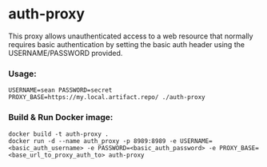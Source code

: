 # auth-proxy

This proxy allows unauthenticated access to a web resource that normally requires basic authentication by setting the basic auth header using the USERNAME/PASSWORD provided.

### Usage:
```
USERNAME=sean PASSWORD=secret PROXY_BASE=https://my.local.artifact.repo/ ./auth-proxy
```

### Build & Run Docker image:
```
docker build -t auth-proxy .
docker run -d --name auth_proxy -p 8989:8989 -e USERNAME=<basic_auth_username> -e PASSWORD=<basic_auth_password> -e PROXY_BASE=<base_url_to_proxy_auth_to> auth-proxy
```
